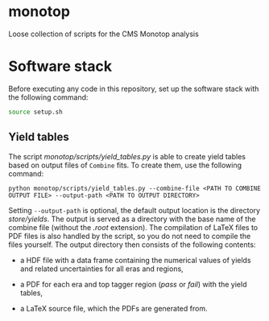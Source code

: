 # monotop

Loose collection of scripts for the CMS Monotop analysis

# Software stack

Before executing any code in this repository, set up the software stack with the following command:

```bash
source setup.sh
```

## Yield tables

The script *monotop/scripts/yield_tables.py* is able to create yield tables based on output files of `Combine` fits. To create them, use the following command:

```
python monotop/scripts/yield_tables.py --combine-file <PATH TO COMBINE OUTPUT FILE> --output-path <PATH TO OUTPUT DIRECTORY>
```

Setting `--output-path` is optional, the default output location is the directory *store/yields*. The output is served as a directory with the base name of the combine file (without the *.root* extension). The compilation of LaTeX files to PDF files is also handled by the script, so you do not need to compile the files yourself. The output directory then consists of the following contents:

- a HDF file with a data frame containing the numerical values of yields and related uncertainties for all eras and regions,

- a PDF for each era and top tagger region (*pass* or *fail*) with the yield tables,

- a LaTeX source file, which the PDFs are generated from.
